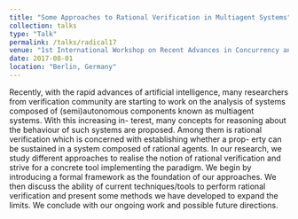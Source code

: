 ```yaml
---
title: "Some Approaches to Rational Verification in Multiagent Systems"
collection: talks
type: "Talk"
permalink: /talks/radical17
venue: "1st International Workshop on Recent Advances in Concurrency and Logic (RADICAL 2017) (co-located with CONCUR 2017)"
date: 2017-08-01
location: "Berlin, Germany"
---
```


Recently, with the rapid advances of artificial intelligence, many researchers from
verification community are starting to work on the analysis of systems composed of
(semi)autonomous components known as multiagent systems. With this increasing in-
terest, many concepts for reasoning about the behaviour of such systems are proposed.
Among them is rational verification which is concerned with establishing whether a prop-
erty can be sustained in a system composed of rational agents. In our research, we study
different approaches to realise the notion of rational verification and strive for a concrete
tool implementing the paradigm. We begin by introducing a formal framework as the
foundation of our approaches. We then discuss the ability of current techniques/tools to
perform rational verification and present some methods we have developed to expand the
limits. We conclude with our ongoing work and possible future directions.
